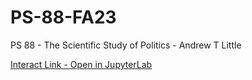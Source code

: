 # PS-88-FA23
PS 88 - The Scientific Study of Politics - Andrew T Little

[Interact Link - Open in JupyterLab](https://datahub.berkeley.edu/hub/user-redirect/git-pull?repo=https://github.com/ds-modules/PS-88-FA23/&urlpath=lab%2Ftree%2FPS-88-FA23%2F)
